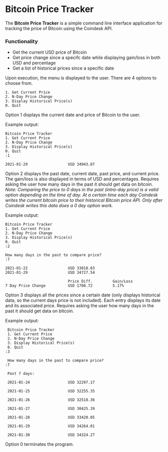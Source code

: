 # Bitcoin Price Tracker
The **Bitcoin Price Tracker** is a simple command line interface application for tracking the price of Bitcoin using the Coindesk API.

### Functionality
- Get the current USD price of Bitcoin
- Get price change since a specifc date while displaying gain/loss in both USD and percentage
- Get a list of historical prices since a specific date

Upon execution, the menu is displayed to the user. There are 4 options to choose from.

```
1. Get Current Price
2. N-Day Price Change
3. Display Historical Price(s)
0. Quit
```

Option 1 displays the current date and price of Bitcoin to the user.

Example output:

```
Bitcoin Price Tracker
1. Get Current Price
2. N-Day Price Change
3. Display Historical Price(s)
0. Quit
:1

2021-01-29                  USD 34943.87
```

Option 2 displays the past date, current date, past price, and current price. The gain/loss is also displayed in terms of USD and percentages. Requires asking the user how many days in the past it should get data on bitcoin. *Note: Comparing the price to 0 days in the past (intra-day price) is a valid option depending on the time of day. At a certain time each day Coindesk writes the current bitcoin price to their historical Bitcoin price API. Only after Coindesk writes this data does a 0 day option work.* 

Example output:

```
Bitcoin Price Tracker
1. Get Current Price
2. N-Day Price Change
3. Display Historical Price(s)
0. Quit
:2

How many days in the past to compare price?
:7

2021-01-22                  USD 33018.83
2021-01-29                  USD 34727.54

                            Price Diff.         Gain/Loss
7 Day Price Change          USD 1708.72         5.17%
```

Option 3 displays all the prices since a certain date (only displays historical data, so the current days price is not included). Each entry displays its date and its associated price. Requires asking the user how many days in the past it should get data on bitcoin.

Example output:

```
 Bitcoin Price Tracker
 1. Get Current Price
 2. N-Day Price Change
 3. Display Historical Price(s)
 0. Quit
:3

 How many days in the past to compare price?
:7

 Past 7 days: 

 2021-01-24                 USD 32297.17 
                
 2021-01-25                 USD 32255.35 
                
 2021-01-26                 USD 32518.36 
                
 2021-01-27                 USD 30425.39 
        
 2021-01-28                 USD 33420.05 
                
 2021-01-29                 USD 34264.01 
                
 2021-01-30                 USD 34324.27 
```

Option 0 terminates the program.

